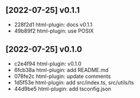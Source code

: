 
## [2022-07-25] v0.1.1

- 228f2d1 html-plugin: docs v0.1.1
- 49b89f2 html-plugin: use POSIX

## [2022-07-25] v0.1.0

- c2e4f94 html-plugin: v0.1.0
- 6fcb38a html-plugin: add README.md
- 078fe2c html-plugin: update comments
- 1d5f53e html-plugin: add src/index.ts, src/utils/ts
- 44d9be5 html-plugin: add tsconfig.json
